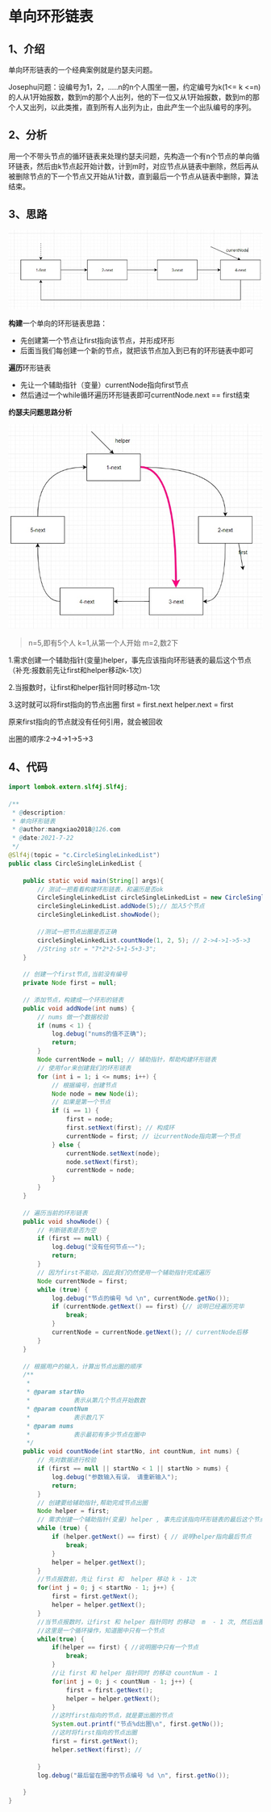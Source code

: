 # 单向环形链表

## 1、介绍

单向环形链表的一个经典案例就是约瑟夫问题。

Josephu问题：设编号为1，2，.....n的n个人围坐一圈，约定编号为k(1<= k <=n)的人从1开始报数，数到m的那个人出列，他的下一位又从1开始报数，数到m的那个人又出列，以此类推，直到所有人出列为止，由此产生一个出队编号的序列。

## 2、分析

用一个不带头节点的循环链表来处理约瑟夫问题，先构造一个有n个节点的单向循环链表，然后由k节点起开始计数，计到m时，对应节点从链表中删除，然后再从被删除节点的下一个节点又开始从1计数，直到最后一个节点从链表中删除，算法结束。

## 3、思路

<img src="images/UnidirectionalRingLinkedList.jpg" alt="UnidirectionalRingLinkedList" style="zoom: 80%;" />

**构建**一个单向的环形链表思路：

- 先创建第一个节点让first指向该节点，并形成环形
- 后面当我们每创建一个新的节点，就把该节点加入到已有的环形链表中即可

**遍历**环形链表

- 先让一个辅助指针（变量）currentNode指向first节点
- 然后通过一个while循环遍历环形链表即可currentNode.next == first结束

**约瑟夫问题思路分析**

<img src="images/Josephu.jpg" alt="Josephu" style="zoom:80%;" />

> n=5,即有5个人
> k=1,从第一个人开始
> m=2,数2下

1.需求创建一个辅助指针(变量)helper，事先应该指向环形链表的最后这个节点（补充:报数前先让first和helper移动k-1次）

2.当报数时，让first和helper指针同时移动m-1次

3.这时就可以将first指向的节点出圈
first = first.next
helper.next = first

原来first指向的节点就没有任何引用，就会被回收

出圈的顺序:2->4->1->5->3



## 4、代码

```java
import lombok.extern.slf4j.Slf4j;

/**
 * @description:
 * 单向环形链表
 * @author:mangxiao2018@126.com
 * @date:2021-7-22
 */
@Slf4j(topic = "c.CircleSingleLinkedList")
public class CircleSingleLinkedList {

    public static void main(String[] args){
        // 测试一把看看构建环形链表，和遍历是否ok
        CircleSingleLinkedList circleSingleLinkedList = new CircleSingleLinkedList();
        circleSingleLinkedList.addNode(5);// 加入5个节点
        circleSingleLinkedList.showNode();

        //测试一把节点出圈是否正确
        circleSingleLinkedList.countNode(1, 2, 5); // 2->4->1->5->3
        //String str = "7*2*2-5+1-5+3-3";
    }

    // 创建一个first节点,当前没有编号
    private Node first = null;

    // 添加节点，构建成一个环形的链表
    public void addNode(int nums) {
        // nums 做一个数据校验
        if (nums < 1) {
            log.debug("nums的值不正确");
            return;
        }
        Node currentNode = null; // 辅助指针，帮助构建环形链表
        // 使用for来创建我们的环形链表
        for (int i = 1; i <= nums; i++) {
            // 根据编号，创建节点
            Node node = new Node(i);
            // 如果是第一个节点
            if (i == 1) {
                first = node;
                first.setNext(first); // 构成环
                currentNode = first; // 让currentNode指向第一个节点
            } else {
                currentNode.setNext(node);
                node.setNext(first);
                currentNode = node;
            }
        }
    }

    // 遍历当前的环形链表
    public void showNode() {
        // 判断链表是否为空
        if (first == null) {
            log.debug("没有任何节点~~");
            return;
        }
        // 因为first不能动，因此我们仍然使用一个辅助指针完成遍历
        Node currentNode = first;
        while (true) {
            log.debug("节点的编号 %d \n", currentNode.getNo());
            if (currentNode.getNext() == first) {// 说明已经遍历完毕
                break;
            }
            currentNode = currentNode.getNext(); // currentNode后移
        }
    }

    // 根据用户的输入，计算出节点出圈的顺序
    /**
     *
     * @param startNo
     *            表示从第几个节点开始数数
     * @param countNum
     *            表示数几下
     * @param nums
     *            表示最初有多少节点在圈中
     */
    public void countNode(int startNo, int countNum, int nums) {
        // 先对数据进行校验
        if (first == null || startNo < 1 || startNo > nums) {
            log.debug("参数输入有误， 请重新输入");
            return;
        }
        // 创建要给辅助指针,帮助完成节点出圈
        Node helper = first;
        // 需求创建一个辅助指针(变量) helper , 事先应该指向环形链表的最后这个节点
        while (true) {
            if (helper.getNext() == first) { // 说明helper指向最后节点
                break;
            }
            helper = helper.getNext();
        }
        //节点报数前，先让 first 和  helper 移动 k - 1次
        for(int j = 0; j < startNo - 1; j++) {
            first = first.getNext();
            helper = helper.getNext();
        }
        //当节点报数时，让first 和 helper 指针同时 的移动  m  - 1 次, 然后出圈
        //这里是一个循环操作，知道圈中只有一个节点
        while(true) {
            if(helper == first) { //说明圈中只有一个节点
                break;
            }
            //让 first 和 helper 指针同时 的移动 countNum - 1
            for(int j = 0; j < countNum - 1; j++) {
                first = first.getNext();
                helper = helper.getNext();
            }
            //这时first指向的节点，就是要出圈的节点
            System.out.printf("节点%d出圈\n", first.getNo());
            //这时将first指向的节点出圈
            first = first.getNext();
            helper.setNext(first); //

        }
        log.debug("最后留在圈中的节点编号 %d \n", first.getNo());

    }
}
```



